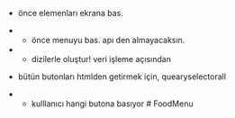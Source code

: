 - önce elemenları ekrana bas.
- * önce menuyu bas. apı den almayacaksın. 
- * dizilerle oluştur! veri işleme açısından

- bütün butonları htmlden getirmek için, quearyselectorall
- - kulllanıcı hangi butona basıyor 
#   F o o d M e n u  
 